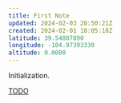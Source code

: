```yaml
---
title: First Note
updated: 2024-02-03 20:50:21Z
created: 2024-02-01 18:05:18Z
latitude: 39.54807890
longitude: -104.97393330
altitude: 0.0000
---
```


Initialization.

[TODO](joplin://x-callback-url/openNote?id=cd4b16a8147d4421899271f482d38be8)